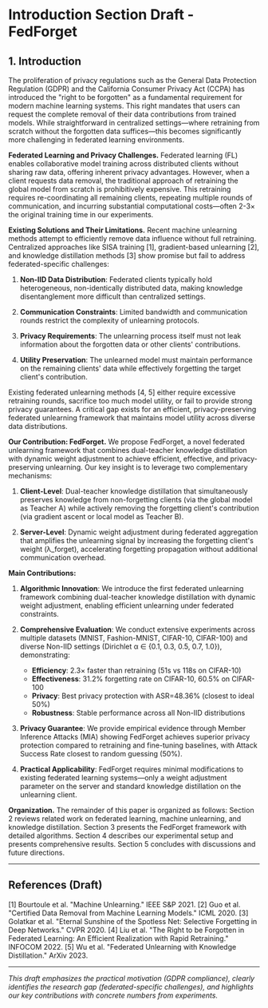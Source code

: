 # Introduction Section Draft - FedForget

## 1. Introduction

The proliferation of privacy regulations such as the General Data Protection Regulation (GDPR) and the California Consumer Privacy Act (CCPA) has introduced the "right to be forgotten" as a fundamental requirement for modern machine learning systems. This right mandates that users can request the complete removal of their data contributions from trained models. While straightforward in centralized settings—where retraining from scratch without the forgotten data suffices—this becomes significantly more challenging in federated learning environments.

**Federated Learning and Privacy Challenges.** Federated learning (FL) enables collaborative model training across distributed clients without sharing raw data, offering inherent privacy advantages. However, when a client requests data removal, the traditional approach of retraining the global model from scratch is prohibitively expensive. This retraining requires re-coordinating all remaining clients, repeating multiple rounds of communication, and incurring substantial computational costs—often 2-3× the original training time in our experiments.

**Existing Solutions and Their Limitations.** Recent machine unlearning methods attempt to efficiently remove data influence without full retraining. Centralized approaches like SISA training [1], gradient-based unlearning [2], and knowledge distillation methods [3] show promise but fail to address federated-specific challenges:

1. **Non-IID Data Distribution**: Federated clients typically hold heterogeneous, non-identically distributed data, making knowledge disentanglement more difficult than centralized settings.

2. **Communication Constraints**: Limited bandwidth and communication rounds restrict the complexity of unlearning protocols.

3. **Privacy Requirements**: The unlearning process itself must not leak information about the forgotten data or other clients' contributions.

4. **Utility Preservation**: The unlearned model must maintain performance on the remaining clients' data while effectively forgetting the target client's contribution.

Existing federated unlearning methods [4, 5] either require excessive retraining rounds, sacrifice too much model utility, or fail to provide strong privacy guarantees. A critical gap exists for an efficient, privacy-preserving federated unlearning framework that maintains model utility across diverse data distributions.

**Our Contribution: FedForget.** We propose FedForget, a novel federated unlearning framework that combines dual-teacher knowledge distillation with dynamic weight adjustment to achieve efficient, effective, and privacy-preserving unlearning. Our key insight is to leverage two complementary mechanisms:

1. **Client-Level**: Dual-teacher knowledge distillation that simultaneously preserves knowledge from non-forgetting clients (via the global model as Teacher A) while actively removing the forgetting client's contribution (via gradient ascent or local model as Teacher B).

2. **Server-Level**: Dynamic weight adjustment during federated aggregation that amplifies the unlearning signal by increasing the forgetting client's weight (λ_forget), accelerating forgetting propagation without additional communication overhead.

**Main Contributions:**

1. **Algorithmic Innovation**: We introduce the first federated unlearning framework combining dual-teacher knowledge distillation with dynamic weight adjustment, enabling efficient unlearning under federated constraints.

2. **Comprehensive Evaluation**: We conduct extensive experiments across multiple datasets (MNIST, Fashion-MNIST, CIFAR-10, CIFAR-100) and diverse Non-IID settings (Dirichlet α ∈ {0.1, 0.3, 0.5, 0.7, 1.0}), demonstrating:
   - **Efficiency**: 2.3× faster than retraining (51s vs 118s on CIFAR-10)
   - **Effectiveness**: 31.2% forgetting rate on CIFAR-10, 60.5% on CIFAR-100
   - **Privacy**: Best privacy protection with ASR=48.36% (closest to ideal 50%)
   - **Robustness**: Stable performance across all Non-IID distributions

3. **Privacy Guarantee**: We provide empirical evidence through Member Inference Attacks (MIA) showing FedForget achieves superior privacy protection compared to retraining and fine-tuning baselines, with Attack Success Rate closest to random guessing (50%).

4. **Practical Applicability**: FedForget requires minimal modifications to existing federated learning systems—only a weight adjustment parameter on the server and standard knowledge distillation on the unlearning client.

**Organization.** The remainder of this paper is organized as follows: Section 2 reviews related work on federated learning, machine unlearning, and knowledge distillation. Section 3 presents the FedForget framework with detailed algorithms. Section 4 describes our experimental setup and presents comprehensive results. Section 5 concludes with discussions and future directions.

---

## References (Draft)

[1] Bourtoule et al. "Machine Unlearning." IEEE S&P 2021.
[2] Guo et al. "Certified Data Removal from Machine Learning Models." ICML 2020.
[3] Golatkar et al. "Eternal Sunshine of the Spotless Net: Selective Forgetting in Deep Networks." CVPR 2020.
[4] Liu et al. "The Right to be Forgotten in Federated Learning: An Efficient Realization with Rapid Retraining." INFOCOM 2022.
[5] Wu et al. "Federated Unlearning with Knowledge Distillation." ArXiv 2023.

---

*This draft emphasizes the practical motivation (GDPR compliance), clearly identifies the research gap (federated-specific challenges), and highlights our key contributions with concrete numbers from experiments.*
